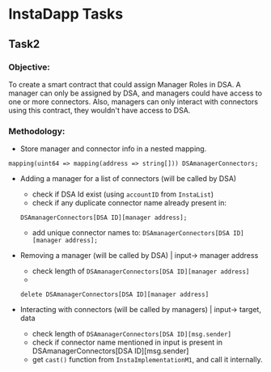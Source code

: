 # InstaDapp Tasks

## Task2

### Objective:
To create a smart contract that could assign Manager Roles in DSA. A manager can only be assigned by DSA, and managers could have access to one or more connectors.
Also, managers can only interact with connectors using this contract, they wouldn't have access to DSA. 

### Methodology:
- Store manager and connector info in a nested mapping.
```solidity
mapping(uint64 => mapping(address => string[])) DSAmanagerConnectors;
```

- Adding a manager for a list of connectors (will be called by DSA) 
    - check if DSA Id exist (using `accountID` from `InstaList`)
    - check if any duplicate connector name already present in: 
    ```solidity 
    DSAmanagerConnectors[DSA ID][manager address];
    ```
    - add unique connector names to: 
    `DSAmanagerConnectors[DSA ID][manager address];`

- Removing a manager (will be called by DSA) | input-> manager address
    - check length of `DSAmanagerConnectors[DSA ID][manager address]`
    - 
    ```solidity
    delete DSAmanagerConnectors[DSA ID][manager address]
    ```

- Interacting with connectors (will be called by managers) | input-> target, data
    - check length of `DSAmanagerConnectors[DSA ID][msg.sender]`
    - check if connector name mentioned in input is present in DSAmanagerConnectors[DSA ID][msg.sender]
    - get `cast()` function from `InstaImplementationM1`, and call it internally.

